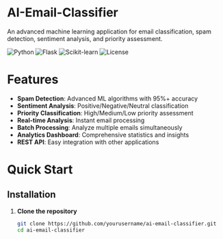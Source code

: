 # AI-Email-Classifier

An advanced machine learning application for email classification, spam detection, sentiment analysis, and priority assessment.

![Python](https://img.shields.io/badge/python-v3.8+-blue.svg)
![Flask](https://img.shields.io/badge/flask-v2.3+-green.svg)
![Scikit-learn](https://img.shields.io/badge/scikit--learn-v1.3+-orange.svg)
![License](https://img.shields.io/badge/license-MIT-blue.svg)

# Features

- **Spam Detection**: Advanced ML algorithms with 95%+ accuracy
- **Sentiment Analysis**: Positive/Negative/Neutral classification
- **Priority Classification**: High/Medium/Low priority assessment
- **Real-time Analysis**: Instant email processing
- **Batch Processing**: Analyze multiple emails simultaneously
- **Analytics Dashboard**: Comprehensive statistics and insights
- **REST API**: Easy integration with other applications

# Quick Start

## Installation

1. **Clone the repository**
   ```bash
   git clone https://github.com/yourusername/ai-email-classifier.git
   cd ai-email-classifier
